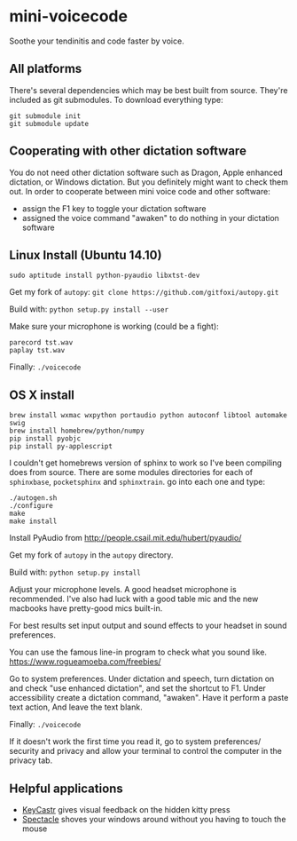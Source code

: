 mini-voicecode
==============

Soothe your tendinitis and code faster by voice.


All platforms
-------------

There's several dependencies which may be best built from source. They're included as git submodules. To download everything type:

```
git submodule init
git submodule update
```


Cooperating with other dictation software
-----------------------------------------

You do not need other dictation software such as Dragon, Apple enhanced dictation, or Windows dictation. But you definitely might want to check them out. In order to cooperate between mini voice code and other software:

* assign the F1 key to toggle your dictation software
* assigned the voice command "awaken" to do nothing in your dictation software


Linux Install (Ubuntu 14.10)
----------------------------

```
sudo aptitude install python-pyaudio libxtst-dev
```

Get my fork of `autopy`: `git clone https://github.com/gitfoxi/autopy.git`

Build with: `python setup.py install --user`

Make sure your microphone is working (could be a fight):

```
parecord tst.wav
paplay tst.wav
```

Finally: `./voicecode`


OS X install
------------

```
brew install wxmac wxpython portaudio python autoconf libtool automake swig
brew install homebrew/python/numpy
pip install pyobjc
pip install py-applescript
```

I couldn't get homebrews version of sphinx to work so I've been compiling does from source. There are some modules directories for each of `sphinxbase`, `pocketsphinx` and `sphinxtrain`. go into each one and type:

```
./autogen.sh
./configure
make
make install
```

Install PyAudio from http://people.csail.mit.edu/hubert/pyaudio/

Get my fork of `autopy` in the `autopy` directory.

Build with: `python setup.py install`

Adjust your microphone levels. A good headset microphone is
recommended. I've also had luck with a good table mic and the new macbooks have pretty-good mics built-in. 

For best results set input output and sound effects to your headset in sound preferences.

You can use the famous line-in program to check what you sound like. https://www.rogueamoeba.com/freebies/

Go to system preferences. Under dictation and speech, turn dictation on and check "use enhanced dictation", and set the shortcut to F1. Under accessibility create a dictation command, "awaken". Have it perform a paste text action, And leave the text blank.

Finally: `./voicecode`

If it doesn't work the first time you read it, go to system preferences/ security and privacy and allow your terminal to control the computer in the privacy tab.


Helpful applications
--------------------

* [KeyCastr](https://github.com/keycastr/keycastr) gives visual feedback on the hidden kitty press
* [Spectacle](http://spectacleapp.com) shoves your windows around without you having to touch the mouse
